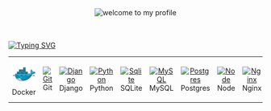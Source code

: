 <div align="center">
	<img src="welcome.gif" alt="welcome to my profile">
</div>
<br>
</br>

[![Typing SVG](https://readme-typing-svg.herokuapp.com?color=%2336BCF7&lines=My+technology+stack+🥪)](https://git.io/typing-svg)
      
<table width="100%">
      <tr>
        <td align="center" width="96">
          <a href="#stack">
            <img
              src="https://github.com/devicons/devicon/blob/master/icons/docker/docker-original.svg"
              width="48"
              height="48"
              alt="docker"
            />
          </a>
          <br />Docker
        </td>
        <td align="center" width="96">
          <a href="#stack">
            <img
              src="https://cdn.icon-icons.com/icons2/2415/PNG/512/git_original_wordmark_logo_icon_146510.png"
              width="48"
              height="48"
              alt=" Git "
            />
          </a>
          <br />Git
        </td>
        <td align="center" width="96">
          <a href="#stack">
            <img
              src="https://cdn.icon-icons.com/icons2/2107/PNG/512/file_type_django_icon_130645.png"
              width="48"
              height="48"
              alt="Django"
            />
          </a>
          <br />Django
        </td>
        <td align="center" width="96">
          <a href="#stack">
            <img
              src="https://cdn.icon-icons.com/icons2/3027/PNG/512/python_icon_188903.png"
              width="48"
              height="48"
              alt="Python"
            />
          </a>
          <br />Python
        </td>  
        <td align="center" width="96">
          <a href="#stack">
            <img
              src="https://upload.wikimedia.org/wikipedia/commons/thumb/9/97/Sqlite-square-icon.svg/2048px-Sqlite-square-icon.svg.png"
              width="48"
              height="48"
              alt="Sqlite"
            />
          </a>
          <br />SQLite
        </td>
        <td align="center" width="96">
          <a href="#stack">
            <img
              src="https://cdn.icon-icons.com/icons2/1508/PNG/512/mysqlworkbench_103806.png"
              width="48"
              height="48"
              alt="MySQL"
            />
          </a>
          <br />MySQL
        </td>
        <td align="center" width="96">
          <a href="#stack">
            <img
              src="https://upload.wikimedia.org/wikipedia/commons/thumb/2/29/Postgresql_elephant.svg/1920px-Postgresql_elephant.svg.png"
              width="48"
              height="48"
              alt="Postgres"
            />
          </a>
          <br />Postgres
        </td>
        <td align="center" width="96">
          <a href="#stack">
            <img
              src="https://cdn.freebiesupply.com/logos/thumbs/2x/nodejs-1-logo.png"
              width="58"
              height="48"
              alt="Node"
            />
          </a>
          <br />Node
        </td>
        <td align="center" width="96">
          <a href="#stack">
            <img
              src="https://cdn.iconscout.com/icon/free/png-256/nginx-3628948-3030173.png"
              width="48"
              height="48"
              alt="Nginx"
            />
          </a>
          <br />Nginx
        </td>
<!--         <td align="center" width="96">
          <a href="#stack">
            <img
              src="https://raw.githubusercontent.com/devicons/devicon/master/icons/javascript/javascript-original.svg"
              width="48"
              height="48"
              alt="JavaScript"
            />
          </a>
          <br />JavaScript
        </td> -->
<!--         <td align="center" width="96">
          <a href="#stack">
            <img
              src="https://raw.githubusercontent.com/devicons/devicon/master/icons/typescript/typescript-original.svg"
              width="48"
              height="48"
              alt="TypeScript"
            />
          </a>
          <br />TypeScript
        </td> -->
        <td align="center" width="96">
          <a href="#stack">
            <img
              src="https://github.com/devicons/devicon/blob/master/icons/html5/html5-original.svg"
              width="48"
              height="48"
              alt="Html5"
            />
          </a>
          <br />Html
        </td>
        <td align="center" width="96">
          <a href="#stack">
            <img
              src="https://github.com/devicons/devicon/blob/master/icons/css3/css3-original.svg"
              width="48"
              height="48"
              alt="css3"
            />
          </a>
          <br />Css
        </td>
        <td align="center" width="96">
          <a href="#stack">
            <img
              src="https://cdn.icon-icons.com/icons2/1508/PNG/512/blender_103868.png"
              width="48"
              height="48"
              alt="Blender"
            />
          </a>
          <br />Blender
        </td>
        <td align="center" width="96">
          <a href="#stack">
            <img
              src="https://cdn.icon-icons.com/icons2/233/PNG/512/Unity_26208.png"
              width="48"
              height="48"
              alt="Unity"
            />
          </a>
          <br />Unity
        </td>
        <td align="center" width="96">
          <a href="#stack">
            <img
              src="https://cdn.icon-icons.com/icons2/615/PNG/256/Unreal_Engine_icon-icons.com_56587.png"
              width="48"
              height="48"
              alt="Unreal Engine 4&5"
            />
          </a>
          <br />Unreal
        </td>
      </tr>
   </table>
</div>
<!--
**DIJEXX/DIJEXX** is a ✨ _special_ ✨ repository because its `README.md` (this file) appears on your GitHub profile.

Here are some ideas to get you started:

- 🔭 I’m currently working on ...
- 🌱 I’m currently learning ...
- 👯 I’m looking to collaborate on ...
- 🤔 I’m looking for help with ...
- 💬 Ask me about ...
- 📫 How to reach me: ...
- 😄 Pronouns: ...
- ⚡ Fun fact: ...
-->
